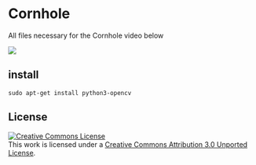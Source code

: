 # Cornhole

All files necessary for the Cornhole video below

[<img src="https://img.youtube.com/vi/agUdUvgV-A8/0.jpg">](https://youtu.be/agUdUvgV-A8)

## install

    sudo apt-get install python3-opencv

## License
<a rel="license" href="http://creativecommons.org/licenses/by/3.0/"><img alt="Creative Commons License" style="border-width:0" src="https://i.creativecommons.org/l/by/3.0/88x31.png" /></a><br />This work is licensed under a <a rel="license" href="http://creativecommons.org/licenses/by/3.0/">Creative Commons Attribution 3.0 Unported License</a>.
